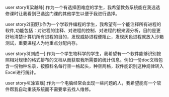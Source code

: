 user story1[梁越峰]:作为一个有选择困难症的学生，我希望教务系统能在我选选修课时让我看到已选这门课的其他学生以便于我进行选择。

user story2[田野]:作为一个学软件编程的学生，我希望有一个能注释所有进程的软件,功能包括：对进程的注释、对进程的控制、对进程的根来源分析，目的是更好地清楚计算机所有进程的目的，发现威胁进程便阻止，发现灰色进程就放入沙箱测试，重要进程人为地重点分配内存。

user story3[刘成一]:作为一个学生物科学的学生，我希望有一个软件能够识别按照相对规律的格式排布的文档从而获取我所需要的统计信息。例如一份doc文档包含一份物种名录，按照科名每行空一格起头，种空两格，软件能识别这种规律转入Excel进行统计。

user story4[涂宣瑶]:作为一个电脑经常会出现一些问题的人，我希望能有一个软件帮我自动重装系统而不需要拿去找人维修。

